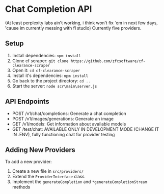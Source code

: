 # Chat Completion API

(At least perplexity labs ain't working, i think won't fix 'em in next few days, 'cause im currently messing with fl studio) Currently five providers.

## Setup

1. Install dependencies: `npm install`
2. Clone cf scraper: `git clone https://github.com/zfcsoftware/cf-clearance-scraper`
3. Open it: `cd cf-clearance-scraper`
4. Install it's dependencies: `npm install`
5. Go back to the project directory: `cd ..`
6. Start the server: `node scr\main\server.js`

## API Endpoints

- POST /v1/chat/completions: Generate a chat completion
- POST /v1/images/generations: Generate an image
- GET /v1/models: Get information about available models
- GET /test/chat: AVAILABLE ONLY IN DEVELOPMENT MODE (CHANGE IT IN .ENV), fully functioning chat for provider testing

## Adding New Providers

To add a new provider:
1. Create a new file in `src/providers/`
2. Extend the `ProviderInterface` class
3. Implement the `generateCompletion` and `*generateCompletionStream` methods
